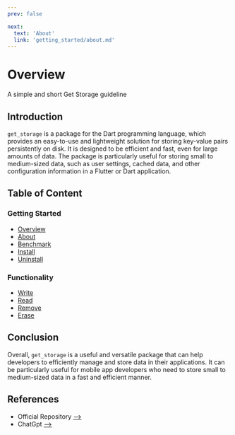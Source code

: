 ```yaml
---
prev: false

next:
  text: 'About'
  link: 'getting_started/about.md'
---
```




# Overview

A simple and short Get Storage guideline

## Introduction

`get_storage` is a package for the Dart programming language, which provides an easy-to-use and lightweight solution for storing key-value pairs persistently on disk. It is designed to be efficient and fast, even for large amounts of data. The package is particularly useful for storing small to medium-sized data, such as user settings, cached data, and other configuration information in a Flutter or Dart application.

## Table of Content

### Getting Started

- [Overview](./overview.md)
- [About](./about.md)
- [Benchmark](./benchmark.md)
- [Install](./install.md)
- [Uninstall](./uninstall.md)

### Functionality

- [Write](../functionality/write.md)
- [Read](../functionality/read.md)
- [Remove](../functionality/remove.md)
- [Erase](../functionality/erase.md)

## Conclusion

Overall, `get_storage` is a useful and versatile package that can help developers to efficiently manage and store data in their applications. It can be particularly useful for mobile app developers who need to store small to medium-sized data in a fast and efficient manner.

## References

- Official Repository [-->](https://github.com/jonataslaw/get_storage)
- ChatGpt [-->](https://chat.openai.com)
